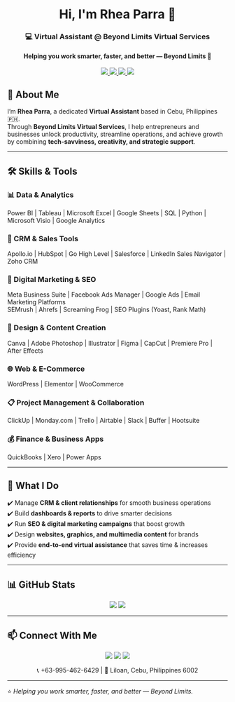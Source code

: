 <h1 align="center">Hi, I'm Rhea Parra 👋</h1>
<h3 align="center">💻 Virtual Assistant @ Beyond Limits Virtual Services</h3>
<h4 align="center">Helping you work smarter, faster, and better — Beyond Limits 🚀</h4>

<p align="center">
  <a href="mailto:hello@rheaparra.com">
    <img src="https://img.shields.io/badge/Email-hello%40rheaparra.com-red?style=for-the-badge">
  </a>
  <a href="https://linkedin.com/in/rhea-parra">
    <img src="https://img.shields.io/badge/LinkedIn-Rhea%20Parra-blue?style=for-the-badge">
  </a>
  <a href="https://rheaparra.com/">
    <img src="https://img.shields.io/badge/Portfolio-rheaparra.com-1abc9c?style=for-the-badge">
  </a>
  <a href="tel:+639954626429">
    <img src="https://img.shields.io/badge/Phone-%2B63--995--462--6429-lightgrey?style=for-the-badge">
  </a>
</p>




## 🌟 About Me  

I’m **Rhea Parra**, a dedicated **Virtual Assistant** based in Cebu, Philippines 🇵🇭.  
Through **Beyond Limits Virtual Services**, I help entrepreneurs and businesses unlock productivity, streamline operations, and achieve growth by combining **tech-savviness, creativity, and strategic support**.  

---

## 🛠️ Skills & Tools  

### 📊 Data & Analytics  
Power BI | Tableau | Microsoft Excel | Google Sheets | SQL | Python | Microsoft Visio | Google Analytics  

### 🤝 CRM & Sales Tools  
Apollo.io | HubSpot | Go High Level | Salesforce | LinkedIn Sales Navigator | Zoho CRM  

### 📢 Digital Marketing & SEO  
Meta Business Suite | Facebook Ads Manager | Google Ads | Email Marketing Platforms  
SEMrush | Ahrefs | Screaming Frog | SEO Plugins (Yoast, Rank Math)  

### 🎨 Design & Content Creation  
Canva | Adobe Photoshop | Illustrator | Figma | CapCut | Premiere Pro | After Effects  

### 🌐 Web & E-Commerce  
WordPress | Elementor | WooCommerce  

### 📋 Project Management & Collaboration  
ClickUp | Monday.com | Trello | Airtable | Slack | Buffer | Hootsuite  

### 💰 Finance & Business Apps  
QuickBooks | Xero | Power Apps  

---

## 📌 What I Do  

✔️ Manage **CRM & client relationships** for smooth business operations  
✔️ Build **dashboards & reports** to drive smarter decisions  
✔️ Run **SEO & digital marketing campaigns** that boost growth  
✔️ Design **websites, graphics, and multimedia content** for brands  
✔️ Provide **end-to-end virtual assistance** that saves time & increases efficiency  

---

## 📊 GitHub Stats  

<p align="center">
  <img src="https://github-readme-stats.vercel.app/api?username=YOURUSERNAME&show_icons=true&theme=tokyonight" />
  <img src="https://github-readme-stats.vercel.app/api/top-langs/?username=YOURUSERNAME&layout=compact&theme=tokyonight" />
</p>

---

## 📫 Connect With Me  

<p align="center">
  <a href="https://rheaparra.com/"><img src="https://img.shields.io/badge/-Website-1abc9c?style=for-the-badge&logo=firefox-browser&logoColor=white"/></a>
  <a href="mailto:hello@rheaparra.com"><img src="https://img.shields.io/badge/-Email-red?style=for-the-badge&logo=gmail&logoColor=white"/></a>
  <a href="https://linkedin.com/in/rhea-parra"><img src="https://img.shields.io/badge/-LinkedIn-blue?style=for-the-badge&logo=linkedin&logoColor=white"/></a>
</p>

<p align="center">
📞 +63-995-462-6429 | 📍 Liloan, Cebu, Philippines 6002
</p>

---

⭐️ *Helping you work smarter, faster, and better — Beyond Limits.*
